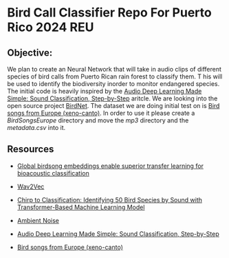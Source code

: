 # Bird Call Classifier Repo For Puerto Rico 2024 REU

## Objective:
We plan to create an Neural Network that will take in audio clips of different species of bird calls from Puerto Rican rain forest to classify them. T
his will be used to identify the biodiversity inorder to monitor endangered species. The initial code is heavily inspired by the [Audio Deep Learning Made Simple: Sound Classification, Step-by-Step](https://towardsdatascience.com/audio-deep-learning-made-simple-sound-classification-step-by-step-cebc936bbe5) aritcle. We are looking into the open source project [BirdNet](https://github.com/kahst/BirdNET-Analyzer). The dataset we are doing initial test on is [Bird songs from Europe (xeno-canto)](https://www.kaggle.com/datasets/monogenea/birdsongs-from-europe/data). In order to use it please create a *BirdSongsEurope* directory and move the *mp3* directory and the *metadata.csv* into it.

## Resources
- [Global birdsong embeddings enable superior transfer learning
for bioacoustic classification](https://arxiv.org/pdf/2307.06292)

- [Wav2Vec](https://ai.meta.com/blog/wav2vec-20-learning-the-structure-of-speech-from-raw-audio/)

- [Chirp to Classification: Identifying 50 Bird Species by Sound with Transformer-Based Machine Learning Model](https://medium.com/p/dfd46979847a)

- [Ambient Noise](https://www.youtube.com/watch?v=7kLzyZ9gBa0)

- [Audio Deep Learning Made Simple: Sound Classification, Step-by-Step](https://towardsdatascience.com/audio-deep-learning-made-simple-sound-classification-step-by-step-cebc936bbe5)

- [Bird songs from Europe (xeno-canto)](https://www.kaggle.com/datasets/monogenea/birdsongs-from-europe/data)
